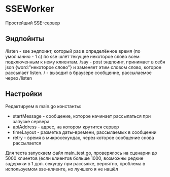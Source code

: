 # SSEWorker
Простейший SSE-сервер

## Эндпойнты
/listen - sse эндпоинт, который раз в определённое время (по умолчанию - 1 с) по sse шлёт текущее некоторое слово всем подключенным к нему клиентам.
/say - post эндпоинт, принимает в себя json {word:"некоторое слово"} и заменяет этим словом слово, которое рассылает listen.
/ - выводит в браузере сообщение, рассылаемое через /listen

## Настройки
Редактируем в main.go константы:
* startMessage - сообщение, которое начинает рассылаться при запуске сервера
* apiAddress - адрес, на котором крутится сервер
* timeLayout - разметка даты-времени, рассылаемых в сообщении
* retry - время в микросекундах, через которое сообщение снова рассылается

Для теста запускаем файл main_test.go, проверялось на сценарии до 5000 клиентов (если клиентов больше 1000, возможны редкие задержки в 1 доп. секунду при рассылке, вероятно, проблема в используемом sse-клиенте, но лучшего я не нашёл
